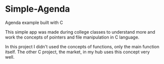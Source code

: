 # Simple-Agenda
Agenda example built with C

This simple app was made during college classes to understand more and work the concepts of pointers and file manipulation in C language.

In this project I didn't used the concepts of functions, only the main function itself. 
The other C project, the market, in my hub uses this concept very well.
